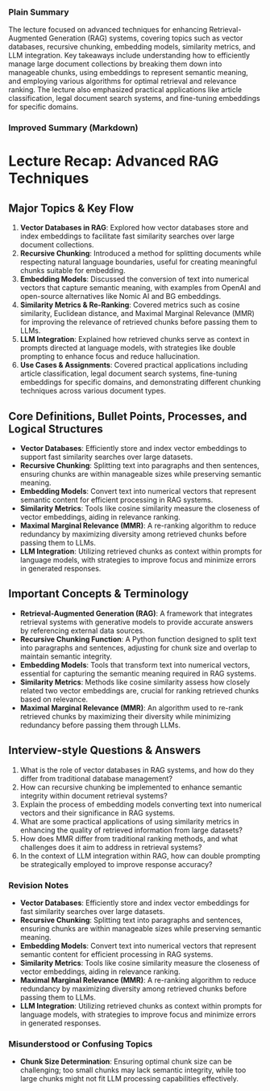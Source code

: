  ### Plain Summary
The lecture focused on advanced techniques for enhancing Retrieval-Augmented Generation (RAG) systems, covering topics such as vector databases, recursive chunking, embedding models, similarity metrics, and LLM integration. Key takeaways include understanding how to efficiently manage large document collections by breaking them down into manageable chunks, using embeddings to represent semantic meaning, and employing various algorithms for optimal retrieval and relevance ranking. The lecture also emphasized practical applications like article classification, legal document search systems, and fine-tuning embeddings for specific domains.

### Improved Summary (Markdown)
# Lecture Recap: Advanced RAG Techniques

## Major Topics & Key Flow
1. **Vector Databases in RAG**: Explored how vector databases store and index embeddings to facilitate fast similarity searches over large document collections.
2. **Recursive Chunking**: Introduced a method for splitting documents while respecting natural language boundaries, useful for creating meaningful chunks suitable for embedding.
3. **Embedding Models**: Discussed the conversion of text into numerical vectors that capture semantic meaning, with examples from OpenAI and open-source alternatives like Nomic AI and BG embeddings.
4. **Similarity Metrics & Re-Ranking**: Covered metrics such as cosine similarity, Euclidean distance, and Maximal Marginal Relevance (MMR) for improving the relevance of retrieved chunks before passing them to LLMs.
5. **LLM Integration**: Explained how retrieved chunks serve as context in prompts directed at language models, with strategies like double prompting to enhance focus and reduce hallucination.
6. **Use Cases & Assignments**: Covered practical applications including article classification, legal document search systems, fine-tuning embeddings for specific domains, and demonstrating different chunking techniques across various document types.

## Core Definitions, Bullet Points, Processes, and Logical Structures
- **Vector Databases**: Efficiently store and index vector embeddings to support fast similarity searches over large datasets.
- **Recursive Chunking**: Splitting text into paragraphs and then sentences, ensuring chunks are within manageable sizes while preserving semantic meaning.
- **Embedding Models**: Convert text into numerical vectors that represent semantic content for efficient processing in RAG systems.
- **Similarity Metrics**: Tools like cosine similarity measure the closeness of vector embeddings, aiding in relevance ranking.
- **Maximal Marginal Relevance (MMR)**: A re-ranking algorithm to reduce redundancy by maximizing diversity among retrieved chunks before passing them to LLMs.
- **LLM Integration**: Utilizing retrieved chunks as context within prompts for language models, with strategies to improve focus and minimize errors in generated responses.

## Important Concepts & Terminology
- **Retrieval-Augmented Generation (RAG)**: A framework that integrates retrieval systems with generative models to provide accurate answers by referencing external data sources.
- **Recursive Chunking Function**: A Python function designed to split text into paragraphs and sentences, adjusting for chunk size and overlap to maintain semantic integrity.
- **Embedding Models**: Tools that transform text into numerical vectors, essential for capturing the semantic meaning required in RAG systems.
- **Similarity Metrics**: Methods like cosine similarity assess how closely related two vector embeddings are, crucial for ranking retrieved chunks based on relevance.
- **Maximal Marginal Relevance (MMR)**: An algorithm used to re-rank retrieved chunks by maximizing their diversity while minimizing redundancy before passing them through LLMs.

## Interview-style Questions & Answers
1. What is the role of vector databases in RAG systems, and how do they differ from traditional database management?
2. How can recursive chunking be implemented to enhance semantic integrity within document retrieval systems?
3. Explain the process of embedding models converting text into numerical vectors and their significance in RAG systems.
4. What are some practical applications of using similarity metrics in enhancing the quality of retrieved information from large datasets?
5. How does MMR differ from traditional ranking methods, and what challenges does it aim to address in retrieval systems?
6. In the context of LLM integration within RAG, how can double prompting be strategically employed to improve response accuracy?

### Revision Notes
- **Vector Databases**: Efficiently store and index vector embeddings for fast similarity searches over large datasets.
- **Recursive Chunking**: Splitting text into paragraphs and sentences, ensuring chunks are within manageable sizes while preserving semantic meaning.
- **Embedding Models**: Convert text into numerical vectors that represent semantic content for efficient processing in RAG systems.
- **Similarity Metrics**: Tools like cosine similarity measure the closeness of vector embeddings, aiding in relevance ranking.
- **Maximal Marginal Relevance (MMR)**: A re-ranking algorithm to reduce redundancy by maximizing diversity among retrieved chunks before passing them to LLMs.
- **LLM Integration**: Utilizing retrieved chunks as context within prompts for language models, with strategies to improve focus and minimize errors in generated responses.

### Misunderstood or Confusing Topics
- **Chunk Size Determination**: Ensuring optimal chunk size can be challenging; too small chunks may lack semantic integrity, while too large chunks might not fit LLM processing capabilities effectively.